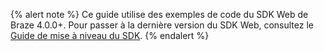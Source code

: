 {% alert note %}
Ce guide utilise des exemples de code du SDK Web de Braze 4.0.0+. Pour passer à la dernière version du SDK Web, consultez le [Guide de mise à niveau du SDK](https://github.com/braze-inc/braze-web-sdk/blob/master/UPGRADE_GUIDE.md).
{% endalert %}
